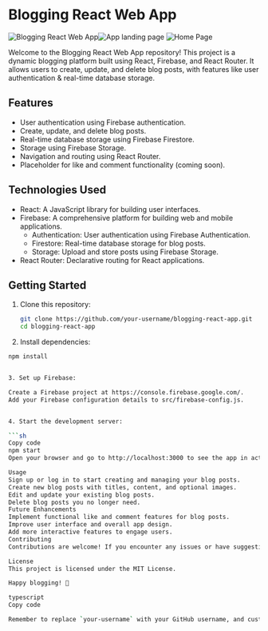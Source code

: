 # Blogging React Web App

![Blogging React Web App]()![App landing page](https://github.com/yuvisingh01/Blogging-App/assets/88438578/1c8d3ba8-4802-483a-85bf-135198b4b0dc)
![Home Page](https://github.com/yuvisingh01/Blogging-App/assets/88438578/89f3f910-9cb8-4f34-9ec7-13412d74525b)


Welcome to the Blogging React Web App repository! This project is a dynamic blogging platform built using React, Firebase, and React Router. It allows users to create, update, and delete blog posts, with features like user authentication & real-time database storage.

## Features

- User authentication using Firebase authentication.
- Create, update, and delete blog posts.
- Real-time database storage using Firebase Firestore.
- Storage using Firebase Storage.
- Navigation and routing using React Router.
- Placeholder for like and comment functionality (coming soon).

## Technologies Used

- React: A JavaScript library for building user interfaces.
- Firebase: A comprehensive platform for building web and mobile applications.
  - Authentication: User authentication using Firebase Authentication.
  - Firestore: Real-time database storage for blog posts.
  - Storage: Upload and store posts using Firebase Storage.
- React Router: Declarative routing for React applications.

## Getting Started

1. Clone this repository:

   ```sh
   git clone https://github.com/your-username/blogging-react-app.git
   cd blogging-react-app


2. Install dependencies:

  ```sh
  npm install


3. Set up Firebase:

Create a Firebase project at https://console.firebase.google.com/.
Add your Firebase configuration details to src/firebase-config.js.


4. Start the development server:

  ```sh
  Copy code
  npm start
  Open your browser and go to http://localhost:3000 to see the app in action!

Usage
Sign up or log in to start creating and managing your blog posts.
Create new blog posts with titles, content, and optional images.
Edit and update your existing blog posts.
Delete blog posts you no longer need.
Future Enhancements
Implement functional like and comment features for blog posts.
Improve user interface and overall app design.
Add more interactive features to engage users.
Contributing
Contributions are welcome! If you encounter any issues or have suggestions for improvements, feel free to open an issue or submit a pull request.

License
This project is licensed under the MIT License.

Happy blogging! 🚀

typescript
Copy code

Remember to replace `your-username` with your GitHub username, and customize the content as needed. Include any relevant images, screenshots, or badges to make your README even more appealing and informative.



